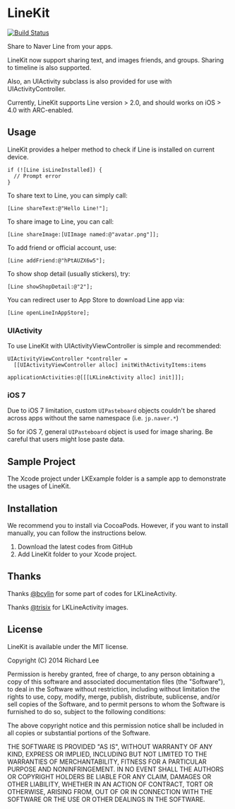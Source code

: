 # LineKit

[![Build Status](https://travis-ci.org/dlackty/LineKit.svg?branch=master)](https://travis-ci.org/dlackty/LineKit)

Share to Naver Line from your apps. 

LineKit now support sharing text, and images friends, and groups. Sharing to timeline is also supported.

Also, an UIActivity subclass is also provided for use with UIActivityController.

Currently, LineKit supports Line version > 2.0, and should works on iOS > 4.0 with ARC-enabled.

## Usage

LineKit provides a helper method to check if Line is installed on current device.

```ObjC
if (![Line isLineInstalled]) {
  // Prompt error
}
```

To share text to Line, you can simply call:

```ObjC
[Line shareText:@"Hello Line!"];
```

To share image to Line, you can call: 

```ObjC
[Line shareImage:[UIImage named:@"avatar.png"]];
```

To add friend or official account, use:

```ObjC
[Line addFriend:@"hPtAUZX6w5"];
```

To show shop detail (usually stickers), try:

```ObjC
[Line showShopDetail:@"2"];
```

You can redirect user to App Store to download Line app via:

```ObjC
[Line openLineInAppStore];
```

### UIActivity

To use LineKit with UIActivityViewController is simple and recommended:

```ObjC
UIActivityViewController *controller = 
  [[UIActivityViewController alloc] initWithActivityItems:items
                                    applicationActivities:@[[[LKLineActivity alloc] init]]];
```

### iOS 7 

Due to iOS 7 limitation, custom `UIPasteboard` objects couldn't be shared across apps without the same namespace (i.e. `jp.naver.*`)

So for iOS 7, general `UIPasteboard` object is used for image sharing. Be careful that users might lose paste data.

## Sample Project

The Xcode project under LKExample folder is a sample app to demonstrate the usages of LineKit.

## Installation

We recommend you to install via CocoaPods. However, if you want to install manually, you can follow the instructions below.

1. Download the latest codes from GitHub
2. Add LineKit folder to your Xcode project.

## Thanks

Thanks [@bcylin](https://github.com/bcylin) for some part of codes for LKLineActivity.

Thanks [@trisix](https://github.com/trisix) for LKLineActivity images.

## License

LineKit is available under the MIT license.

Copyright (C) 2014 Richard Lee

Permission is hereby granted, free of charge, to any person obtaining a copy of this software and associated documentation files (the "Software"), to deal in the Software without restriction, including without limitation the rights to use, copy, modify, merge, publish, distribute, sublicense, and/or sell copies of the Software, and to permit persons to whom the Software is furnished to do so, subject to the following conditions:

The above copyright notice and this permission notice shall be included in all copies or substantial portions of the Software.

THE SOFTWARE IS PROVIDED "AS IS", WITHOUT WARRANTY OF ANY KIND, EXPRESS OR IMPLIED, INCLUDING BUT NOT LIMITED TO THE WARRANTIES OF MERCHANTABILITY, FITNESS FOR A PARTICULAR PURPOSE AND NONINFRINGEMENT. IN NO EVENT SHALL THE AUTHORS OR COPYRIGHT HOLDERS BE LIABLE FOR ANY CLAIM, DAMAGES OR OTHER LIABILITY, WHETHER IN AN ACTION OF CONTRACT, TORT OR OTHERWISE, ARISING FROM, OUT OF OR IN CONNECTION WITH THE SOFTWARE OR THE USE OR OTHER DEALINGS IN THE SOFTWARE.
